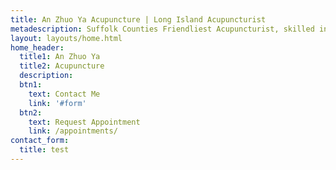 ```yaml
---
title: An Zhuo Ya Acupuncture | Long Island Acupuncturist
metadescription: Suffolk Counties Friendliest Acupuncturist, skilled in Acupuncture, Trigger Point Dry Needling, and Facial Acupuncture
layout: layouts/home.html
home_header:
  title1: An Zhuo Ya
  title2: Acupuncture
  description: 
  btn1:
    text: Contact Me
    link: '#form'
  btn2:
    text: Request Appointment
    link: /appointments/
contact_form:
  title: test
---
```



